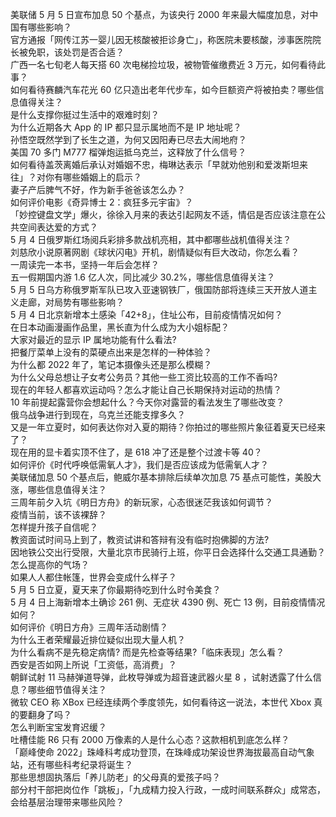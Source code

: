 美联储 5 月 5 日宣布加息 50 个基点，为该央行 2000 年来最大幅度加息，对中国有哪些影响？  
官方通报「网传江苏一婴儿因无核酸被拒诊身亡」，称医院未要核酸，涉事医院院长被免职，该处罚是否合适？  
广西一名七旬老人每天搭 60 次电梯捡垃圾，被物管催缴费近 3 万元，如何看待此事？  
如何看待赛麟汽车花光 60 亿只造出老年代步车，如今巨额资产将被拍卖？哪些信息值得关注？  
是什么支撑你挺过生活中的艰难时刻？  
为什么近期各大 App 的 IP 都只显示属地而不是 IP 地址呢？  
孙悟空既然学到了长生之道，为何又因阳寿已尽去大闹地府？  
美国 70 多门 M777 榴弹炮运抵乌克兰，这释放了什么信号？  
如何看待盖茨离婚后承认对婚姻不忠，梅琳达表示「早就劝他别和爱泼斯坦来往」？对你有哪些婚姻上的启示？  
妻子产后脾气不好，作为新手爸爸该怎么办？  
如何评价电影《奇异博士 2：疯狂多元宇宙》？  
「妙控键盘文学」爆火，徐徐入月来的表达引起网友不适，情侣是否应该注意在公共空间表达爱的方式？  
5 月 4 日俄罗斯红场阅兵彩排多款战机亮相，其中都哪些战机值得关注？  
刘慈欣小说原著网剧《球状闪电》开机，剧情疑似有巨大改动，你怎么看？  
一周读完一本书，坚持一年后会怎样？  
五一假期国内游 1.6 亿人次，同比减少 30.2%，哪些信息值得关注？  
5 月 5 日乌方称俄罗斯军队已攻入亚速钢铁厂，俄国防部将连续三天开放人道主义走廊，对局势有哪些影响？  
5 月 4 日北京新增本土感染「42+8」，住址公布，目前疫情情况如何？  
在日本动画漫画作品里，黑长直为什么成为大小姐标配？  
大家对最近的显示 IP 属地功能有什么看法?  
把餐厅菜单上没有的菜硬点出来是怎样的一种体验？  
为什么都 2022 年了，笔记本摄像头还是那么模糊？  
为什么父母总想让子女考公务员？其他一些工资比较高的工作不香吗?  
现在的年轻人都喜欢运动吗？怎么才能让自己长期保持对运动的热情？  
10 年前提起露营你会想起什么？今天你对露营的看法发生了哪些改变？  
俄乌战争进行到现在，乌克兰还能支撑多久？  
又是一年立夏时，如何表达你对入夏的期待？你拍过的哪些照片象征着夏天已经来了？  
现在用的显卡着实顶不住了，是 618 冲了还是整个过渡卡等 40？  
如何评价《时代呼唤低需氧人才》，我们是否应该成为低需氧人才？  
美联储加息 50 个基点后，鲍威尔基本排除后续单次加息 75 基点可能性，美股大涨，哪些信息值得关注？  
三周年前夕入坑《明日方舟》的新玩家，心态很迷茫我该如何调节？  
疫情当前，该不该裸辞？  
怎样提升孩子自信呢？  
教资面试时间马上到了，教资试讲和答辩有没有临时抱佛脚的方法?  
因地铁公交出行受限，大量北京市民骑行上班，你平日会选择什么交通工具通勤？  
怎么提高你的气场？  
如果人人都住帐篷，世界会变成什么样子？  
5 月 5 日立夏，夏天来了你最期待吃到什么时令美食？  
5 月 4 日上海新增本土确诊 261 例、无症状 4390 例、死亡 13 例，目前疫情情况如何？  
如何评价《明日方舟》三周年活动剧情？  
为什么王者荣耀最近排位疑似出现大量人机？  
为什么看病不是先稳定病情? 而是先检查等结果?「临床表现」怎么看？  
西安是否如网上所说「工资低，高消费」？  
朝鲜试射 11 马赫弹道导弹，此枚导弹或为超音速武器火星 8 ，试射透露了什么信息？哪些细节值得关注？  
微软 CEO 称 XBox 已经连续两个季度领先，如何看待这一说法，本世代 Xbox 真的要翻身了吗？  
怎么判断宝宝发育迟缓？  
吐槽佳能 R6 只有 2000 万像素的人是什么心态？这款相机到底怎么样？  
「巅峰使命 2022」珠峰科考成功登顶，在珠峰成功架设世界海拔最高自动气象站，还有哪些科考纪录将诞生？  
那些思想固执落后「养儿防老」的父母真的爱孩子吗？  
部分村干部把岗位作「跳板」，「九成精力投入行政，一成时间联系群众」成常态，会给基层治理带来哪些风险？  
